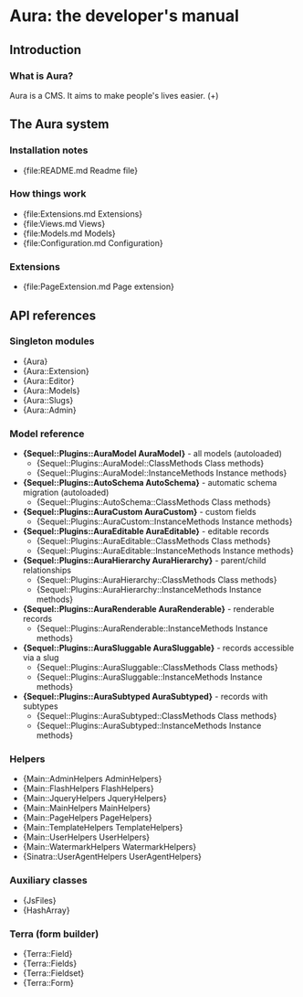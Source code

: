 # Aura: the developer's manual

## Introduction

### What is Aura?

Aura is a CMS. It aims to make people's lives easier. (+)

## The Aura system

### Installation notes

- {file:README.md Readme file}

### How things work

- {file:Extensions.md Extensions}
- {file:Views.md Views}
- {file:Models.md Models}
- {file:Configuration.md Configuration}

### Extensions

- {file:PageExtension.md Page extension}

## API references

### Singleton modules

- {Aura}
- {Aura::Extension}
- {Aura::Editor}
- {Aura::Models}
- {Aura::Slugs}
- {Aura::Admin}

### Model reference

- **{Sequel::Plugins::AuraModel AuraModel}** - all models (autoloaded)
  - {Sequel::Plugins::AuraModel::ClassMethods Class methods}
  - {Sequel::Plugins::AuraModel::InstanceMethods Instance methods}
- **{Sequel::Plugins::AutoSchema     AutoSchema}** - automatic schema migration (autoloaded)
  - {Sequel::Plugins::AutoSchema::ClassMethods     Class methods}
- **{Sequel::Plugins::AuraCustom     AuraCustom}** - custom fields
  - {Sequel::Plugins::AuraCustom::InstanceMethods  Instance methods}
- **{Sequel::Plugins::AuraEditable   AuraEditable}** - editable records
  - {Sequel::Plugins::AuraEditable::ClassMethods     Class methods}
  - {Sequel::Plugins::AuraEditable::InstanceMethods  Instance methods}
- **{Sequel::Plugins::AuraHierarchy  AuraHierarchy}** - parent/child relationships
  - {Sequel::Plugins::AuraHierarchy::ClassMethods     Class methods}
  - {Sequel::Plugins::AuraHierarchy::InstanceMethods  Instance methods}
- **{Sequel::Plugins::AuraRenderable AuraRenderable}** - renderable records
  - {Sequel::Plugins::AuraRenderable::InstanceMethods  Instance methods}
- **{Sequel::Plugins::AuraSluggable  AuraSluggable}** - records accessible via a slug
  - {Sequel::Plugins::AuraSluggable::ClassMethods     Class methods}
  - {Sequel::Plugins::AuraSluggable::InstanceMethods  Instance methods}
- **{Sequel::Plugins::AuraSubtyped   AuraSubtyped}** - records with subtypes
  - {Sequel::Plugins::AuraSubtyped::ClassMethods     Class methods}
  - {Sequel::Plugins::AuraSubtyped::InstanceMethods  Instance methods}

### Helpers

- {Main::AdminHelpers        AdminHelpers}
- {Main::FlashHelpers        FlashHelpers}
- {Main::JqueryHelpers       JqueryHelpers}
- {Main::MainHelpers         MainHelpers}
- {Main::PageHelpers         PageHelpers}
- {Main::TemplateHelpers     TemplateHelpers}
- {Main::UserHelpers         UserHelpers}
- {Main::WatermarkHelpers    WatermarkHelpers}
- {Sinatra::UserAgentHelpers UserAgentHelpers}

### Auxiliary classes

- {JsFiles}
- {HashArray}

### Terra (form builder)

- {Terra::Field}
- {Terra::Fields}
- {Terra::Fieldset}
- {Terra::Form}
